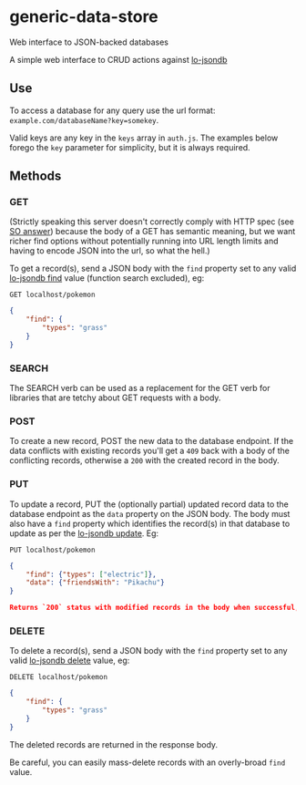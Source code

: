 # generic-data-store
Web interface to JSON-backed databases

A simple web interface to CRUD actions against [lo-jsondb](https://github.com/renatorib/lo-jsondb)

## Use

To access a database for any query use the url format: `example.com/databaseName?key=somekey`.

Valid keys are any key in the `keys` array in `auth.js`. The examples below forego the `key` parameter for simplicity, but it is always required.

## Methods

### GET

(Strictly speaking this server doesn't correctly comply with HTTP spec (see [SO answer](https://stackoverflow.com/questions/978061/http-get-with-request-body)) because the body of a GET has semantic meaning, but we want richer find options without potentially running into URL length limits and having to encode JSON into the url, so what the hell.)

To get a record(s), send a JSON body with the `find` property set to any valid [lo-jsondb find](https://github.com/renatorib/lo-jsondb#find) value (function search excluded), eg:

`GET localhost/pokemon`
```JSON
{
    "find": {
        "types": "grass"
    }
}
```

### SEARCH

The SEARCH verb can be used as a replacement for the GET verb for libraries that are tetchy about GET requests with a body.

### POST

To create a new record, POST the new data to the database endpoint. If the data conflicts with existing records you'll get a `409` back with a body of the conflicting records, otherwise a `200` with the created record in the body.

### PUT

To update a record, PUT the (optionally partial) updated record data to the database endpoint as the `data` property on the JSON body. The body must also have a `find` property which identifies the record(s) in that database to update as per the [lo-jsondb update](https://github.com/renatorib/lo-jsondb#update). Eg:

`PUT localhost/pokemon`
```JSON
{
    "find": {"types": ["electric"]},
    "data": {"friendsWith": "Pikachu"}
}

Returns `200` status with modified records in the body when successful, and a `404` when no matching records were found.
```

### DELETE

To delete a record(s), send a JSON body with the `find` property set to any valid [lo-jsondb delete](https://github.com/renatorib/lo-jsondb#delete) value, eg:

`DELETE localhost/pokemon`
```JSON
{
    "find": {
        "types": "grass"
    }
}
```

The deleted records are returned in the response body.

Be careful, you can easily mass-delete records with an overly-broad `find` value.